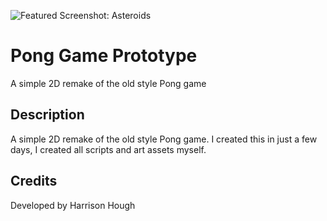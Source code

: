 ![Featured Screenshot: Asteroids](http://harrisonhough.com/wp-content/uploads/2017/08/Pong.png)

# Pong Game Prototype
A simple 2D remake of the old style Pong game

## Description
A simple 2D remake of the old style Pong game. I created this in just a few days, I created all scripts and art assets myself.

## Credits
Developed by Harrison Hough